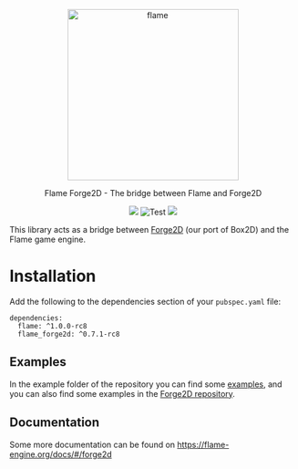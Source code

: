 <p align="center">
  <a href="https://flame-engine.org">
    <img alt="flame" width="300px" src="https://raw.githubusercontent.com/flame-engine/forge2d/main/design/with-text.png">
  </a>
</p>

<p align="center">
  Flame Forge2D - The bridge between Flame and Forge2D
</p>

<p align="center">
  <a title="Pub" href="https://pub.dartlang.org/packages/flame_forge2d" ><img src="https://img.shields.io/pub/v/flame_forge2d.svg?style=popout" /></a> <img src="https://github.com/flame-engine/flame_forge2d/workflows/Test/badge.svg?branch=main&event=push" alt="Test" /> <a title="Discord" href="https://discord.gg/pxrBmy4" ><img src="https://img.shields.io/discord/509714518008528896.svg" /></a>
</p>

This library acts as a bridge between [Forge2D](https://github.com/flame-engine/forge2d) (our port of Box2D) and the Flame game engine.

# Installation
Add the following to the dependencies section of your `pubspec.yaml` file:

```
dependencies:
  flame: ^1.0.0-rc8
  flame_forge2d: ^0.7.1-rc8
```

## Examples
In the example folder of the repository you can find some [examples](https://github.com/flame-engine/flame_forge2d/tree/main/example), and you can also find some examples in the [Forge2D repository](https://github.com/flame-engine/forge2d/tree/main/example).

## Documentation
Some more documentation can be found on https://flame-engine.org/docs/#/forge2d

